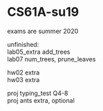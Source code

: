 # CS61A-su19
exams are summer 2020  
  
unfinished:  
lab05_extra add_trees  
lab07 num_trees, prune_leaves  
  
hw02 extra  
hw03 extra  
  
proj typing_test Q4-8  
proj ants extra, optional  
